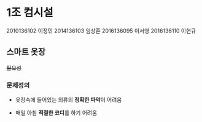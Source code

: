 # 1조 컴시설
2010136102 이정민
2014136103 임상훈
2016136095 이서영
2016136110 이현규

## 스마트 옷장

~~필요성~~

### 문제정의

* 옷장속에 들어있는 의류의 **정확한 파악**이 어려움
- 매일 아침 **적절한 코디**를 하기 어려움

